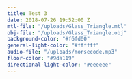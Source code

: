 ```yaml
---
title: Test 3
date: 2018-07-26 19:52:00 Z
mtl-file: "/uploads/Glass_Triangle.mtl"
obj-file: "/uploads/Glass_Triangle.obj"
background-color: "#f6fd00"
general-light-color: "#ffffff"
audio-file: "/uploads/morsecode.mp3"
floor-color: "#9da119"
directional-light-color: "#eeeeee"
---
```


